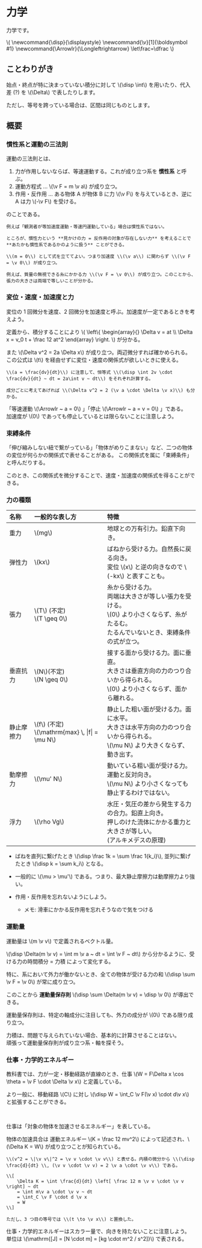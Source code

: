 # 力学

力学です。

\\(
    \newcommand{\disp}{\displaystyle}
    \newcommand{\v}[1]{\boldsymbol #1}
    \newcommand{\Arrowlr}{\Longleftrightarrow}
    \let\frac=\dfrac
\\)

## ことわりがき

始点・終点が特に決まっていない積分に対して \\(\disp \int\\) を用いたり、代入差 (?) を \\(\Delta\\) で表したりします。

ただし、等号を跨っている場合は、区間は同じものとします。



## 概要

### 慣性系と運動の三法則

運動の三法則とは、

1. 力が作用しないならば、等速運動する。これが成り立つ系を **慣性系** と呼ぶ。
2. 運動方程式 ... \\(\v F = m \v a\\) が成り立つ。
3. 作用・反作用 ... ある物体 A が物体 B に力 \\(\v F\\) を与えているとき、逆に A は力 \\(-\v F\\) を受ける。

のことである。

```admonish warning title="慣性系でない例"
例えば「観測者が等加速度運動・等速円運動している」場合は慣性系ではない。

ところが、慣性力という **見かけの力 = 反作用の対象が存在しない力** を考えることで **あたかも慣性系であるかのように扱う** ことができる。
```

```admonish warning title="質量が無視できる物体の運動方程式"
\\(m = 0\\) として式を立ててよい。つまり加速度 \\(\v a\\) に関わらず \\(\v F = \v 0\\) が成り立つ。

例えば、質量の無視できる糸にかかる力 \\(\v F = \v 0\\) が成り立つ。このことから、張力の大きさは両端で等しいことが分かる。
```



### 変位・速度・加速度と力

変位の 1 回微分を速度、2 回微分を加速度と呼ぶ。加速度が一定であるときを考えよう。

定義から、積分することにより \\(
    \left\\{ \begin{array}{}
        \Delta v = at \\\\
        \Delta x = v_0 t + \frac 12 at^2
    \end{array} \right.
\\) が分かる。

また \\(\Delta v^2 = 2a \Delta x\\) が成り立つ。両辺微分すれば確かめられる。  
この公式は \\(t\\) を経由せずに変位・速度の関係式が欲しいときに使える。

```admonish note title="導出" collapsible=true
\\(a = \frac{dv}{dt}\\) に注意して、恒等式 \\(\disp \int 2v \cdot \frac{dv}{dt} ~ dt = 2a\int v ~ dt\\) をそれぞれ計算する。

成分ごとに考えてあげれば \\(\Delta v^2 = 2 (\v a \cdot \Delta \v x)\\) も分かる。
```

「等速運動 \\(\Arrowlr ~ a = 0\\) 」「停止 \\(\Arrowlr ~ a = v = 0\\) 」である。  
加速度が \\(0\\) であっても停止しているとは限らないことに注意しよう。



### 束縛条件

「伸び縮みしない紐で繋がっている」「物体がめりこまない」など、二つの物体の変位が何らかの関係式で表せることがある。
この関係式を属に「束縛条件」と呼んだりする。

このとき、この関係式を微分することで、速度・加速度の関係式を得ることができる。



### 力の種類

|名称|一般的な表し方|特徴|
|:-|:-|:-|
|重力|\\(mg\\)|地球との万有引力。鉛直下向き。|
|弾性力|\\(kx\\)|ばねから受ける力。自然長に戻る向き。<br>変位 \\(x\\) と逆の向きなので \\(-kx\\) と表すことも。|
|張力|\\(T\\) (不定)<br>\\(T \geq 0\\)|糸から受ける力。<br>両端は大きさが等しい張力を受ける。<br>\\(0\\) より小さくならず、糸がたるむ。<br>たるんでいないとき、束縛条件の式が立つ。|
|垂直抗力|\\(N\\)(不定)<br>\\(N \geq 0\\)|接する面から受ける力。面に垂直。<br>大きさは垂直方向の力のつり合いから得られる。<br>\\(0\\) より小さくならず、面から離れる。|
|静止摩擦力|\\(f\\) (不定)<br>\\(\mathrm{max} \\, \|f\| = \mu N\\)|静止した粗い面が受ける力。面に水平。<br>大きさは水平方向の力のつり合いから得られる。<br>\\(\mu N\\) より大きくならず、動き出す。|
|動摩擦力|\\(\mu' N\\)|動いている粗い面が受ける力。運動と反対向き。<br>\\(\mu N\\) より小さくなっても静止するわけではない。|
|浮力|\\(\rho Vg\\)|水圧・気圧の差から発生する力の合力。鉛直上向き。<br>押しのけた流体にかかる重力と大きさが等しい。<br>(アルキメデスの原理)|

- ばねを直列に繋げたとき \\(\disp \frac 1k = \sum \frac 1{k_i}\\), 並列に繋げたとき \\(\disp k = \sum k_i\\) となる。

- 一般的に \\(\mu > \mu'\\) である。つまり、最大静止摩擦力は動摩擦力より強い。

- 作用・反作用を忘れないようにしよう。
    + メモ: 滑車にかかる反作用を忘れそうなので気をつける



### 運動量

運動量は \\(m \v v\\) で定義されるベクトル量。

\\(\disp \Delta(m \v v) = \int m \v a ~ dt = \int \v F ~ dt\\) から分かるように、受ける力の時間積分 = 力積 によって変化する。

特に、系において外力が働かないとき、全ての物体が受ける力の和 \\(\disp \sum \v F = \v 0\\) が常に成り立つ。

このことから **運動量保存則** \\(\disp \sum \Delta(m \v v) = \disp \v 0\\) が導出できる。

運動量保存則は、特定の軸成分に注目しても、外力の成分が \\(0\\) である限り成り立つ。

力積は、問題で与えられていない場合、基本的に計算させることはない。  
頑張って運動量保存則が成り立つ系・軸を探そう。

### 仕事・力学的エネルギー

教科書では、力が一定・移動経路が直線のとき、仕事 \\(W = F\Delta x \cos \theta = \v F \cdot \Delta \v x\\) と定義している。

より一般に、移動経路 \\(C\\) に対し \\(\disp W = \int_C \v F(\v x) \cdot d\v x\\) と拡張することができる。

<br>

仕事は「対象の物体を加速させるエネルギー」を表している。

物体の加速具合は 運動エネルギー \\(K = \frac 12 mv^2\\) によって記述され、\\(\Delta K = W\\) が成り立つことが知られている。

```admonish note title="導出" collapsible=true
\\(v^2 = \|\v v\|^2 = \v v \cdot \v v\\) と表せる。内積の微分から \\(\disp \frac{d}{dt} \\, (\v v \cdot \v v) = 2 \v a \cdot \v v\\) である。

\\[
    \Delta K = \int \frac{d}{dt} \left[ \frac 12 m \v v \cdot \v v \right] ~ dt
    = \int m\v a \cdot \v v ~ dt
    = \int_C \v F \cdot d \v x
    = W
\\]

ただし、3 つ目の等号では \\(t \to \v x\\) と置換した。

```


仕事・力学的エネルギーはスカラー量で、向きを持たないことに注意しよう。  
単位は \\(\mathrm{[J] = [N \cdot m] = [kg \cdot m^2 / s^2]}\\) で表される。
